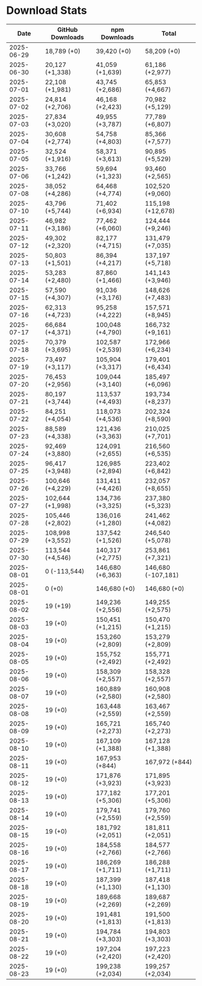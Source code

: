 # Download Stats

| Date       | GitHub Downloads | npm Downloads    | Total              |
| ---------- | ---------------- | ---------------- | ------------------ |
| 2025-06-29 | 18,789 (+0)      | 39,420 (+0)      | 58,209 (+0)        |
| 2025-06-30 | 20,127 (+1,338)  | 41,059 (+1,639)  | 61,186 (+2,977)    |
| 2025-07-01 | 22,108 (+1,981)  | 43,745 (+2,686)  | 65,853 (+4,667)    |
| 2025-07-02 | 24,814 (+2,706)  | 46,168 (+2,423)  | 70,982 (+5,129)    |
| 2025-07-03 | 27,834 (+3,020)  | 49,955 (+3,787)  | 77,789 (+6,807)    |
| 2025-07-04 | 30,608 (+2,774)  | 54,758 (+4,803)  | 85,366 (+7,577)    |
| 2025-07-05 | 32,524 (+1,916)  | 58,371 (+3,613)  | 90,895 (+5,529)    |
| 2025-07-06 | 33,766 (+1,242)  | 59,694 (+1,323)  | 93,460 (+2,565)    |
| 2025-07-08 | 38,052 (+4,286)  | 64,468 (+4,774)  | 102,520 (+9,060)   |
| 2025-07-10 | 43,796 (+5,744)  | 71,402 (+6,934)  | 115,198 (+12,678)  |
| 2025-07-11 | 46,982 (+3,186)  | 77,462 (+6,060)  | 124,444 (+9,246)   |
| 2025-07-12 | 49,302 (+2,320)  | 82,177 (+4,715)  | 131,479 (+7,035)   |
| 2025-07-13 | 50,803 (+1,501)  | 86,394 (+4,217)  | 137,197 (+5,718)   |
| 2025-07-14 | 53,283 (+2,480)  | 87,860 (+1,466)  | 141,143 (+3,946)   |
| 2025-07-15 | 57,590 (+4,307)  | 91,036 (+3,176)  | 148,626 (+7,483)   |
| 2025-07-16 | 62,313 (+4,723)  | 95,258 (+4,222)  | 157,571 (+8,945)   |
| 2025-07-17 | 66,684 (+4,371)  | 100,048 (+4,790) | 166,732 (+9,161)   |
| 2025-07-18 | 70,379 (+3,695)  | 102,587 (+2,539) | 172,966 (+6,234)   |
| 2025-07-19 | 73,497 (+3,117)  | 105,904 (+3,317) | 179,401 (+6,434)   |
| 2025-07-20 | 76,453 (+2,956)  | 109,044 (+3,140) | 185,497 (+6,096)   |
| 2025-07-21 | 80,197 (+3,744)  | 113,537 (+4,493) | 193,734 (+8,237)   |
| 2025-07-22 | 84,251 (+4,054)  | 118,073 (+4,536) | 202,324 (+8,590)   |
| 2025-07-23 | 88,589 (+4,338)  | 121,436 (+3,363) | 210,025 (+7,701)   |
| 2025-07-24 | 92,469 (+3,880)  | 124,091 (+2,655) | 216,560 (+6,535)   |
| 2025-07-25 | 96,417 (+3,948)  | 126,985 (+2,894) | 223,402 (+6,842)   |
| 2025-07-26 | 100,646 (+4,229) | 131,411 (+4,426) | 232,057 (+8,655)   |
| 2025-07-27 | 102,644 (+1,998) | 134,736 (+3,325) | 237,380 (+5,323)   |
| 2025-07-28 | 105,446 (+2,802) | 136,016 (+1,280) | 241,462 (+4,082)   |
| 2025-07-29 | 108,998 (+3,552) | 137,542 (+1,526) | 246,540 (+5,078)   |
| 2025-07-30 | 113,544 (+4,546) | 140,317 (+2,775) | 253,861 (+7,321)   |
| 2025-08-01 | 0 (-113,544)     | 146,680 (+6,363) | 146,680 (-107,181) |
| 2025-08-01 | 0 (+0)           | 146,680 (+0)     | 146,680 (+0)       |
| 2025-08-02 | 19 (+19)         | 149,236 (+2,556) | 149,255 (+2,575)   |
| 2025-08-03 | 19 (+0)          | 150,451 (+1,215) | 150,470 (+1,215)   |
| 2025-08-04 | 19 (+0)          | 153,260 (+2,809) | 153,279 (+2,809)   |
| 2025-08-05 | 19 (+0)          | 155,752 (+2,492) | 155,771 (+2,492)   |
| 2025-08-06 | 19 (+0)          | 158,309 (+2,557) | 158,328 (+2,557)   |
| 2025-08-07 | 19 (+0)          | 160,889 (+2,580) | 160,908 (+2,580)   |
| 2025-08-08 | 19 (+0)          | 163,448 (+2,559) | 163,467 (+2,559)   |
| 2025-08-09 | 19 (+0)          | 165,721 (+2,273) | 165,740 (+2,273)   |
| 2025-08-10 | 19 (+0)          | 167,109 (+1,388) | 167,128 (+1,388)   |
| 2025-08-11 | 19 (+0)          | 167,953 (+844)   | 167,972 (+844)     |
| 2025-08-12 | 19 (+0)          | 171,876 (+3,923) | 171,895 (+3,923)   |
| 2025-08-13 | 19 (+0)          | 177,182 (+5,306) | 177,201 (+5,306)   |
| 2025-08-14 | 19 (+0)          | 179,741 (+2,559) | 179,760 (+2,559)   |
| 2025-08-15 | 19 (+0)          | 181,792 (+2,051) | 181,811 (+2,051)   |
| 2025-08-16 | 19 (+0)          | 184,558 (+2,766) | 184,577 (+2,766)   |
| 2025-08-17 | 19 (+0)          | 186,269 (+1,711) | 186,288 (+1,711)   |
| 2025-08-18 | 19 (+0)          | 187,399 (+1,130) | 187,418 (+1,130)   |
| 2025-08-19 | 19 (+0)          | 189,668 (+2,269) | 189,687 (+2,269)   |
| 2025-08-20 | 19 (+0)          | 191,481 (+1,813) | 191,500 (+1,813)   |
| 2025-08-21 | 19 (+0)          | 194,784 (+3,303) | 194,803 (+3,303)   |
| 2025-08-22 | 19 (+0)          | 197,204 (+2,420) | 197,223 (+2,420)   |
| 2025-08-23 | 19 (+0)          | 199,238 (+2,034) | 199,257 (+2,034)   |
